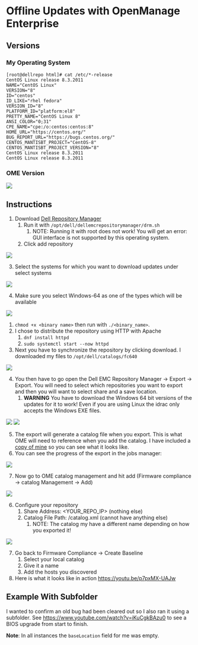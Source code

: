 # Offline Updates with OpenManage Enterprise

## Versions
### My Operating System

    [root@dellrepo html]# cat /etc/*-release
    CentOS Linux release 8.3.2011
    NAME="CentOS Linux"
    VERSION="8"
    ID="centos"
    ID_LIKE="rhel fedora"
    VERSION_ID="8"
    PLATFORM_ID="platform:el8"
    PRETTY_NAME="CentOS Linux 8"
    ANSI_COLOR="0;31"
    CPE_NAME="cpe:/o:centos:centos:8"
    HOME_URL="https://centos.org/"
    BUG_REPORT_URL="https://bugs.centos.org/"
    CENTOS_MANTISBT_PROJECT="CentOS-8"
    CENTOS_MANTISBT_PROJECT_VERSION="8"
    CentOS Linux release 8.3.2011
    CentOS Linux release 8.3.2011

### OME Version

![](images/2021-04-15-11-24-37.png)

## Instructions

1. Download [Dell Repository Manager](https://www.dell.com/support/driver/us/en/19/DriversDetails?driverid=v8ym0)
   1. Run it with `/opt/dell/dellemcrepositorymanager/drm.sh`
      1. NOTE: Running it with root does not work! You will get an error: GUI interface is not supported by this operating system.
   2. Click add repository

![](images/2021-04-15-10-02-09.png)

   3. Select the systems for which you want to download updates under select systems

![](images/2021-04-15-10-03-03.png)

   4. Make sure you select Windows-64 as one of the types which will be available

![](images/2021-04-15-10-03-50.png)

1. `chmod +x <binary name>` then run with `./<binary_name>`.
2. I chose to distribute the repository using HTTP with Apache
   1. `dnf install httpd`
   2. `sudo systemctl start --now httpd`
3. Next you have to synchronize the repository by clicking download. I downloaded my files to `/opt/dell/catalogs/fc640`

![](images/2021-04-15-10-09-17.png)

4. You then have to go open the Dell EMC Repository Manager -> Export -> Export. You will need to select which repositories you want to export and then you will want to select share and a save location.
   1. **WARNING** You have to download the Windows 64 bit versions of the updates for it to work! Even if you are using Linux the idrac only accepts the Windows EXE files.

![](images/2021-04-15-10-10-44.png)
![](images/2021-04-15-10-31-28.png)

5. The export will generate a catalog file when you export. This is what OME will need to reference when you add the catalog. I have included a [copy of mine](Current_1.01_Catalog.xml) so you can see what it looks like.
6. You can see the progress of the export in the jobs manager:

![](images/2021-04-15-10-39-59.png)

7. Now go to OME catalog management and hit add (Firmware compliance -> catalog Management -> Add)

![](images/2021-04-15-10-28-14.png)

6. Configure your repository
   1. Share Address: <YOUR_REPO_IP> (nothing else)
   2. Catalog File Path: /catalog.xml (cannot have anything else)
      1. NOTE: The catalog my have a different name depending on how you exported it!

![](images/2021-04-15-10-28-47.png)

7. Go back to Firmware Compliance -> Create Baseline
   1. Select your local catalog
   2. Give it a name
   3. Add the hosts you discovered
8. Here is what it looks like in action https://youtu.be/p7pxMX-UAJw

## Example With Subfolder

I wanted to confirm an old bug had been cleared out so I also ran it using a subfolder. See https://www.youtube.com/watch?v=iKuCgkBAzu0 to see a BIOS upgrade from start to finish.

**Note**: In all instances the `baseLocation` field for me was empty.